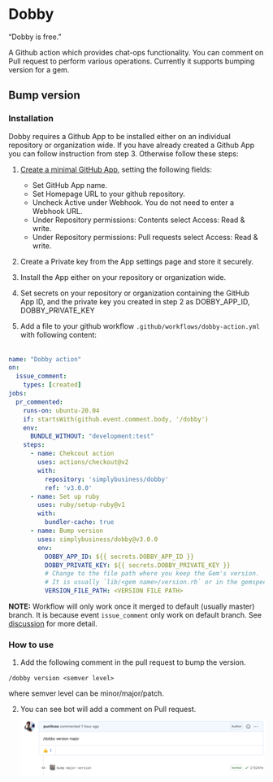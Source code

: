# Dobby

“Dobby is free.”

A Github action which provides chat-ops functionality. You can comment on Pull request to perform various operations.
Currently it supports bumping version for a gem.

## Bump version

### Installation
Dobby requires a Github App to be installed either on an individual repository or organization wide. If you have already created a Github App you can follow instruction from step 3. Otherwise follow these steps: 

1. [Create a minimal GitHub App](https://docs.github.com/en/developers/apps/creating-a-github-app), setting the following fields:
   - Set GitHub App name. 
   - Set Homepage URL to your github repository.
   - Uncheck Active under Webhook. You do not need to enter a Webhook URL.
   - Under Repository permissions: Contents select Access: Read & write.
   - Under Repository permissions: Pull requests select Access: Read & write. 

2. Create a Private key from the App settings page and store it securely.

3. Install the App either on your repository or organization wide.

4. Set secrets on your repository or organization containing the GitHub App ID, and the private key you created in step 2 as DOBBY_APP_ID, DOBBY_PRIVATE_KEY

5. Add a file to your github workflow `.github/workflows/dobby-action.yml` with following content:

```yaml

name: "Dobby action"
on:
  issue_comment:
    types: [created]
jobs:
  pr_commented:
    runs-on: ubuntu-20.04
    if: startsWith(github.event.comment.body, '/dobby')
    env:
      BUNDLE_WITHOUT: "development:test"
    steps:
      - name: Chekcout action
        uses: actions/checkout@v2
        with:
          repository: 'simplybusiness/dobby'
          ref: 'v3.0.0'
      - name: Set up ruby
        uses: ruby/setup-ruby@v1
        with:
          bundler-cache: true
      - name: Bump version
        uses: simplybusiness/dobby@v3.0.0
        env:
          DOBBY_APP_ID: ${{ secrets.DOBBY_APP_ID }}
          DOBBY_PRIVATE_KEY: ${{ secrets.DOBBY_PRIVATE_KEY }}
          # Change to the file path where you keep the Gem's version.
          # It is usually `lib/<gem name>/version.rb` or in the gemspec file.
          VERSION_FILE_PATH: <VERSION FILE PATH>
```

**NOTE:** Workflow will only work once it merged to default (usually master) branch. It is because event `issue_comment` only work on default branch. See [discussion](https://github.community/t/on-issue-comment-events-are-not-triggering-workflows/16784/4) for more detail.


### How to use

1. Add the following comment in the pull request to bump the version.

```
/dobby version <semver level>
```
where semver level can be minor/major/patch.

2. You can see bot will add a comment on Pull request.
   
   ![Version update comment](docs/images/version-update.png)
